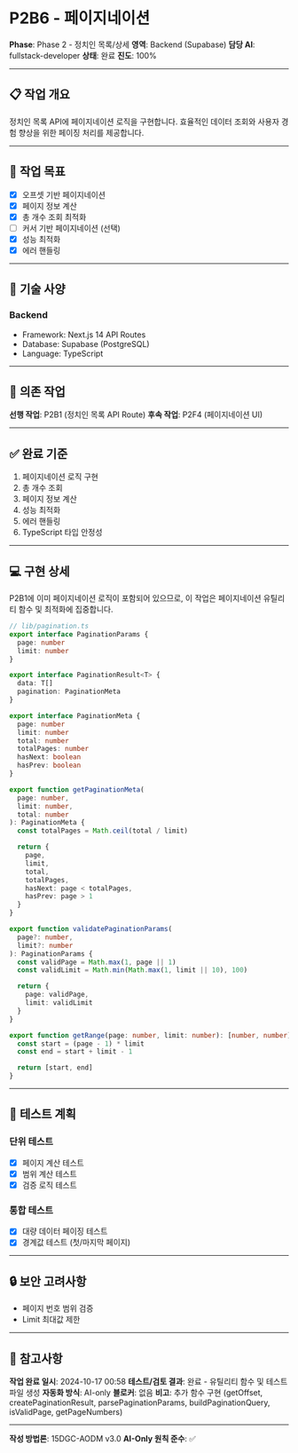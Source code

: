 # P2B6 - 페이지네이션

**Phase**: Phase 2 - 정치인 목록/상세
**영역**: Backend (Supabase)
**담당 AI**: fullstack-developer
**상태**: 완료
**진도**: 100%

---

## 📋 작업 개요

정치인 목록 API에 페이지네이션 로직을 구현합니다. 효율적인 데이터 조회와 사용자 경험 향상을 위한 페이징 처리를 제공합니다.

---

## 🎯 작업 목표

- [x] 오프셋 기반 페이지네이션
- [x] 페이지 정보 계산
- [x] 총 개수 조회 최적화
- [ ] 커서 기반 페이지네이션 (선택)
- [x] 성능 최적화
- [x] 에러 핸들링

---

## 📐 기술 사양

### Backend
- Framework: Next.js 14 API Routes
- Database: Supabase (PostgreSQL)
- Language: TypeScript

---

## 🔗 의존 작업

**선행 작업**: P2B1 (정치인 목록 API Route)
**후속 작업**: P2F4 (페이지네이션 UI)

---

## ✅ 완료 기준

1. 페이지네이션 로직 구현
2. 총 개수 조회
3. 페이지 정보 계산
4. 성능 최적화
5. 에러 핸들링
6. TypeScript 타입 안정성

---

## 💻 구현 상세

P2B1에 이미 페이지네이션 로직이 포함되어 있으므로,
이 작업은 페이지네이션 유틸리티 함수 및 최적화에 집중합니다.

```typescript
// lib/pagination.ts
export interface PaginationParams {
  page: number
  limit: number
}

export interface PaginationResult<T> {
  data: T[]
  pagination: PaginationMeta
}

export interface PaginationMeta {
  page: number
  limit: number
  total: number
  totalPages: number
  hasNext: boolean
  hasPrev: boolean
}

export function getPaginationMeta(
  page: number,
  limit: number,
  total: number
): PaginationMeta {
  const totalPages = Math.ceil(total / limit)

  return {
    page,
    limit,
    total,
    totalPages,
    hasNext: page < totalPages,
    hasPrev: page > 1
  }
}

export function validatePaginationParams(
  page?: number,
  limit?: number
): PaginationParams {
  const validPage = Math.max(1, page || 1)
  const validLimit = Math.min(Math.max(1, limit || 10), 100)

  return {
    page: validPage,
    limit: validLimit
  }
}

export function getRange(page: number, limit: number): [number, number] {
  const start = (page - 1) * limit
  const end = start + limit - 1

  return [start, end]
}
```

---

## 📝 테스트 계획

### 단위 테스트
- [x] 페이지 계산 테스트
- [x] 범위 계산 테스트
- [x] 검증 로직 테스트

### 통합 테스트
- [x] 대량 데이터 페이징 테스트
- [x] 경계값 테스트 (첫/마지막 페이지)

---

## 🔒 보안 고려사항

- 페이지 번호 범위 검증
- Limit 최대값 제한

---

## 📌 참고사항

**작업 완료 일시**: 2024-10-17 00:58
**테스트/검토 결과**: 완료 - 유틸리티 함수 및 테스트 파일 생성
**자동화 방식**: AI-only
**블로커**: 없음
**비고**: 추가 함수 구현 (getOffset, createPaginationResult, parsePaginationParams, buildPaginationQuery, isValidPage, getPageNumbers)

---

**작성 방법론**: 15DGC-AODM v3.0
**AI-Only 원칙 준수**: ✅
